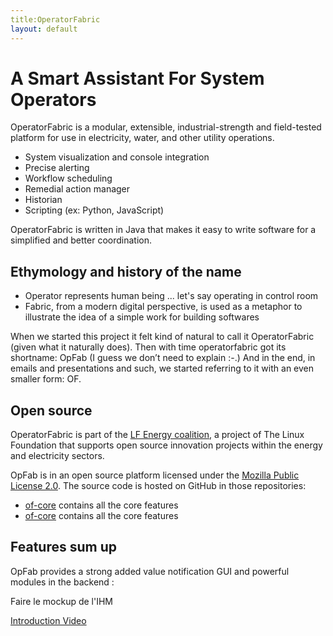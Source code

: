 ```yaml
---
title:OperatorFabric
layout: default
---
```


# A Smart Assistant For System Operators
OperatorFabric is a modular, extensible, industrial-strength and field-tested platform for use in electricity, water, and other utility operations.
- System visualization and console integration
- Precise alerting
- Workflow scheduling
- Remedial action manager
- Historian
- Scripting (ex: Python, JavaScript)

OperatorFabric is written in Java that makes it easy to write software for a simplified and better coordination.

## Ethymology and history of the name
- Operator represents human being ... let's say operating in control room
- Fabric, from a modern digital perspective, is used as a metaphor to illustrate the idea of a simple work for building softwares

When we started this project it felt kind of natural to call it OperatorFabric (given what it naturally does).
Then with time operatorfabric got its shortname: OpFab (I guess we don’t need to explain :-.)
And in the end, in emails and presentations and such, we started referring to it with an even smaller form: OF.

## Open source
OperatorFabric is part of the [LF Energy coalition](http://www.lfenergy.org/projects), 
a project of The Linux Foundation that supports open source innovation projects within the energy and electricity sectors.

OpFab is in an open source platform licensed under the [Mozilla Public License 2.0](https://www.mozilla.org/en-US/MPL/2.0/).
The source code is hosted on GitHub in those repositories:
- [of-core](https://github.com/bdotest/of) contains all the core features
- [of-core](https://github.com/bdotest/of) contains all the core features

## Features sum up
OpFab provides a strong added value notification GUI and powerful modules in the backend :

<TODO> Faire le mockup de l'IHM 

[Introduction Video](https://www.youtube.com/watch?v=sXdCrXrWtlI)
